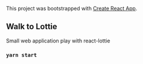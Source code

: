 This project was bootstrapped with [Create React App](https://github.com/facebook/create-react-app).

## Walk to Lottie
Small web application play with react-lottie

### `yarn start`

